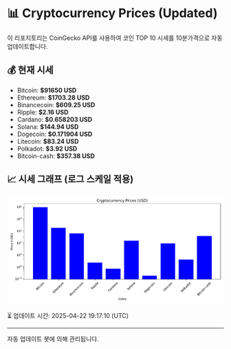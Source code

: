 
# 📊 Cryptocurrency Prices (Updated)

이 리포지토리는 CoinGecko API를 사용하여 코인 TOP 10 시세를 10분가격으로 자동 업데이트합니다.

## 💰 현재 시세
- Bitcoin: **$91650 USD**
- Ethereum: **$1703.28 USD**
- Binancecoin: **$609.25 USD**
- Ripple: **$2.16 USD**
- Cardano: **$0.658203 USD**
- Solana: **$144.94 USD**
- Dogecoin: **$0.171904 USD**
- Litecoin: **$83.24 USD**
- Polkadot: **$3.92 USD**
- Bitcoin-cash: **$357.38 USD**

## 📈 시세 그래프 (로그 스케일 적용)
![Crypto Prices](crypto_prices.png)

⏳ 업데이트 시간: 2025-04-22 19:17:10 (UTC)

---
자동 업데이트 봇에 의해 관리됩니다.

